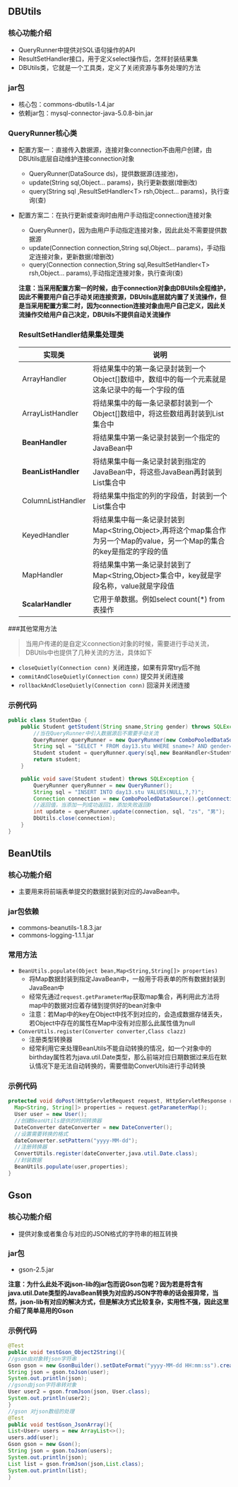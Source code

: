 ## DBUtils

### 核心功能介绍

* QueryRunner中提供对SQL语句操作的API
* ResultSetHandler接口，用于定义select操作后，怎样封装结果集
* DBUtils类，它就是一个工具类，定义了关闭资源与事务处理的方法

### jar包

* 核心包：commons-dbutils-1.4.jar
* 依赖jar包：mysql-connector-java-5.0.8-bin.jar

### QueryRunner核心类

* 配置方案一：直接传入数据源，连接对象connection不由用户创建，由DBUtils底层自动维护连接connection对象
  * QueryRunner(DataSource ds)，提供数据源(连接池)，
  * update(String sql,Object... params)，执行更新数据(增删改)
  * query(String sql ,ResultSetHandler\<T> rsh,Object...  params)，执行查询(查)

* 配置方案二：在执行更新或查询时由用户手动指定connection连接对象

  * QueryRunner()，因为由用户手动指定连接对象，因此此处不需要提供数据源
  * update(Connection connection,String sql,Object...  params)，手动指定连接对象，更新数据(增删改)
  * query(Connection connection,String sql,ResultSetHandler\<T> rsh,Object...  params),手动指定连接对象，执行查询(查)

  **注意：当采用配置方案一的时候，由于connection对象由DBUtils全程维护，因此不需要用户自己手动关闭连接资源，DBUtils底层就内置了关流操作，但是当采用配置方案二时，因为connection连接对象由用户自己定义，因此关流操作交给用户自己决定，DBUtils不提供自动关流操作**

  ### ResultSetHandler结果集处理类

  | 实现类                 | 说明                                       |
  | ------------------- | ---------------------------------------- |
  | ArrayHandler        | 将结果集中的第一条记录封装到一个Object[]数组中，数组中的每一个元素就是这条记录中的每一个字段的值 |
  | ArrayListHandler    | 将结果集中的每一条记录都封装到一个Object[]数组中，将这些数组再封装到List集合中 |
  | **BeanHandler**     | 将结果集中第一条记录封装到一个指定的JavaBean中              |
  | **BeanListHandler** | 将结果集中每一条记录封装到指定的JavaBean中，将这些JavaBean再封装到List集合中 |
  | ColumnListHandler   | 将结果集中指定的列的字段值，封装到一个List集合中               |
  | KeyedHandler        | 将结果集中每一条记录封装到Map\<String,Object>,再将这个map集合作为另一个Map的value，另一个Map的集合的key是指定的字段的值 |
  | MapHandler          | 将结果集中第一条记录封装到了Map\<String,Object>集合中，key就是字段名称，value就是字段值 |
  | **ScalarHandler**   | 它用于单数据。例如select count(*) from 表操作        |

###其他常用方法

> 当用户传递的是自定义connection对象的时候，需要进行手动关流，DBUtils中也提供了几种关流的方法，具体如下

* `closeQuietly(Connection conn)` 关闭连接，如果有异常try后不抛
* `commitAndCloseQuietly(Connection conn)` 提交并关闭连接
* `rollbackAndCloseQuietly(Connection conn)` 回滚并关闭连接

### 示例代码

```java
public class StudentDao {
    public Student getStudent(String sname,String gender) throws SQLException {
        //当在QueryRunner中引入数据源后不需要手动关流
        QueryRunner queryRunner = new QueryRunner(new ComboPooledDataSource());
        String sql = "SELECT * FROM day13.stu WHERE sname=? AND gender=?";
        Student student = queryRunner.query(sql,new BeanHandler<Student>(Student.class),"ww","女");
        return student;
    }

    public void save(Student student) throws SQLException {
        QueryRunner queryRunner = new QueryRunner();
        String sql = "INSERT INTO day13.stu VALUES(NULL,?,?)";
        Connection connection = new ComboPooledDataSource().getConnection();
        //返回值，当添加一列成功返回1，添加失败返回0
        int update = queryRunner.update(connection, sql, "zs", "男");
        DbUtils.close(connection);
    }
}
```

## BeanUtils

### 核心功能介绍

* 主要用来将前端表单提交的数据封装到对应的JavaBean中。

### jar包依赖

* commons-beanutils-1.8.3.jar
* commons-logging-1.1.1.jar

### 常用方法

* `BeanUtils.populate(Object bean,Map<String,String[]> properties)`
  * 将Map数据封装到指定JavaBean中，一般用于将表单的所有数据封装到JavaBean中
  * 经常先通过`request.getParameterMap`获取map集合，再利用此方法将map中的数据对应着存储到提供好的bean对象中
  * 注意：若Map中的key在Object中找不到对应的，会造成数据存储丢失，若Object中存在的属性在Map中没有对应那么此属性值为null
* `ConverUtils.register(Converter converter,Class clazz)`
  * 注册类型转换器
  * 经常利用它来处理BeanUtils不能自动转换的情况，如一个对象中的birthday属性若为java.util.Date类型，那么前端对应日期数据过来后在默认情况下是无法自动转换的，需要借助ConverUtils进行手动转换

### 示例代码

```java
protected void doPost(HttpServletRequest request, HttpServletResponse response) throws ServletException, IOException {
  Map<String, String[]> properties = request.getParameterMap();
  User user = new User();
  //创建BeanUtils提供的时间转换器
  DateConverter dateConverter = new DateConverter();
  //设置需要转换的格式
  dateConverter.setPattern("yyyy-MM-dd");
  //注册转换器
  ConvertUtils.register(dateConverter,java.util.Date.class);
  //封装数据
  BeanUtils.populate(user,properties);
}
```

## Gson

### 核心功能介绍

* 提供对象或者集合与对应的JSON格式的字符串的相互转换

### jar包

* gson-2.5.jar

**注意：为什么此处不说json-lib的jar包而说Gson包呢？因为若是将含有java.util.Date类型的JavaBean转换为对应的JSON字符串的话会报异常，当然，json-lib有对应的解决方式，但是解决方式比较复杂，实用性不强，因此这里介绍了简单易用的Gson**

### 示例代码

```java
@Test
public void testGson_Object2String(){
//gson由对象转json字符串
Gson gson = new GsonBuilder().setDateFormat("yyyy-MM-dd HH:mm:ss").create();
String json = gson.toJson(user);
System.out.println(json);
//gson由json字符串转对象
User user2 = gson.fromJson(json, User.class);
System.out.println(user2);
}
//gson 对json数组的处理
@Test
public void testGson_JsonArray(){
List<User> users = new ArrayList<>();
users.add(user);
Gson gson = new Gson();
String json = gson.toJson(users);
System.out.println(json);
List list = gson.fromJson(json,List.class);
System.out.println(list);
}
```

